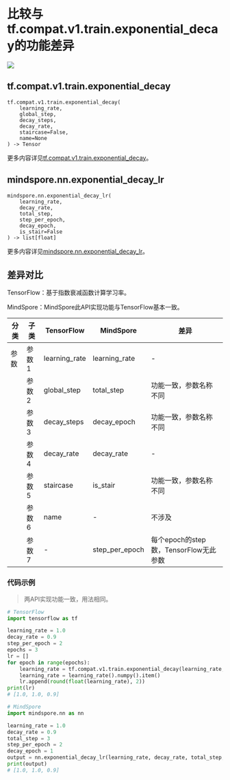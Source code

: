 # 比较与tf.compat.v1.train.exponential_decay的功能差异

<a href="https://gitee.com/mindspore/docs/blob/r2.0/docs/mindspore/source_zh_cn/note/api_mapping/tensorflow_diff/exponential_decay_lr.md" target="_blank"><img src="https://mindspore-website.obs.cn-north-4.myhuaweicloud.com/website-images/r2.0/resource/_static/logo_source.png"></a>

## tf.compat.v1.train.exponential_decay

```text
tf.compat.v1.train.exponential_decay(
    learning_rate,
    global_step,
    decay_steps,
    decay_rate,
    staircase=False,
    name=None
) -> Tensor
```

更多内容详见[tf.compat.v1.train.exponential_decay](https://www.tensorflow.org/versions/r2.6/api_docs/python/tf/compat/v1/train/exponential_decay)。

## mindspore.nn.exponential_decay_lr

```text
mindspore.nn.exponential_decay_lr(
    learning_rate,
    decay_rate,
    total_step,
    step_per_epoch,
    decay_epoch,
    is_stair=False
) -> list[float]
```

更多内容详见[mindspore.nn.exponential_decay_lr](https://www.mindspore.cn/docs/zh-CN/master/api_python/nn/mindspore.nn.exponential_decay_lr.html)。

## 差异对比

TensorFlow：基于指数衰减函数计算学习率。

MindSpore：MindSpore此API实现功能与TensorFlow基本一致。

| 分类 | 子类  | TensorFlow    | MindSpore      | 差异                   |
| ---- | ----- | ------------- | -------------- | ---------------------- |
| 参数 | 参数1 | learning_rate | learning_rate  | -                      |
|      | 参数2 | global_step   | total_step     | 功能一致，参数名称不同 |
|      | 参数3 | decay_steps   | decay_epoch    | 功能一致，参数名称不同 |
|      | 参数4 | decay_rate    | decay_rate     | -                      |
|      | 参数5 | staircase     | is_stair       | 功能一致，参数名称不同 |
|      | 参数6 |     name          | -| 不涉及    |
|      | 参数7 |     -          | step_per_epoch | 每个epoch的step数，TensorFlow无此参数    |

### 代码示例

> 两API实现功能一致，用法相同。

```python
# TensorFlow
import tensorflow as tf

learning_rate = 1.0
decay_rate = 0.9
step_per_epoch = 2
epochs = 3
lr = []
for epoch in range(epochs):
    learning_rate = tf.compat.v1.train.exponential_decay(learning_rate, epoch, step_per_epoch, decay_rate, staircase=True)
    learning_rate = learning_rate().numpy().item()
    lr.append(round(float(learning_rate), 2))
print(lr)
# [1.0, 1.0, 0.9]

# MindSpore
import mindspore.nn as nn

learning_rate = 1.0
decay_rate = 0.9
total_step = 3
step_per_epoch = 2
decay_epoch = 1
output = nn.exponential_decay_lr(learning_rate, decay_rate, total_step, step_per_epoch, decay_epoch)
print(output)
# [1.0, 1.0, 0.9]
```
